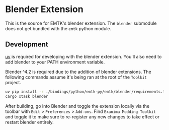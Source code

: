 # Blender Extension

This is the source for EMTK's blender extension. The `blender` submodule does not get
bundled with the `emtk` python module.

## Development

[uv](https://github.com/astral-sh/uv) is required for developing with the blender extension.
You'll also need to add blender to your PATH environment variable.

Blender ^4.2 is required due to the addition of blender extensions. The following commands
assume it's being ran at the root of the `Toolkit` project.

```bash
uv pip install -r ./bindings/python/emtk-py/emtk/blender/requirements.txt
cargo xtask blender
```

After building, go into Blender and toggle the extension locally via the toolbar with
`Edit` > `Preferences` > `Add-ons`. Find `Exanima Modding Toolkit` and toggle it to make
sure to re-register any new changes to take effect or restart blender entirely.
